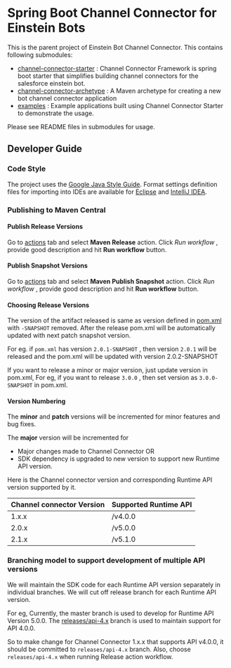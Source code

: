 # Spring Boot Channel Connector for Einstein Bots

This is the parent project of Einstein Bot Channel Connector. This contains following submodules:

* [channel-connector-starter](channel-connector-starter) : Channel Connector Framework is spring boot starter that simplifies building channel connectors for the salesforce einstein bot.
* [channel-connector-archetype](channel-connector-archetype) : A Maven archetype for creating a new bot channel connector application
* [examples](examples) : Example applications built using Channel Connector Starter to demonstrate the usage.

Please see README files in submodules for usage.

## Developer Guide

### Code Style

The project uses the [Google Java Style Guide](https://google.github.io/styleguide/javaguide.html).
Format settings definition files for importing into IDEs are available for [Eclipse](https://github.com/google/styleguide/blob/gh-pages/eclipse-java-google-style.xml)
and [IntelliJ IDEA](https://github.com/google/styleguide/blob/gh-pages/intellij-java-google-style.xml).

### Publishing to Maven Central

#### Publish Release Versions
Go to [actions](https://github.com/forcedotcom/einstein-bot-channel-connector/tree/master/.github/workflows/maven-release.yml) tab and select **Maven Release** action. Click *Run workflow* , provide good description and hit **Run workflow** button.

#### Publish Snapshot Versions
Go to [actions](https://github.com/forcedotcom/einstein-bot-channel-connector/tree/master/.github/workflows/maven-publish.yml) tab and select **Maven Publish Snapshot** action. Click *Run workflow* , provide good description and hit **Run workflow** button.

#### Choosing Release Versions

The version of the artifact released is same as version defined in [pom.xml](https://github.com/forcedotcom/einstein-bot-channel-connector/blob/master/pom.xml#L21) with `-SNAPSHOT` removed.
After the release pom.xml will be automatically updated with next patch snapshot version.

For eg. if `pom.xml` has version `2.0.1-SNAPSHOT` , then version `2.0.1` will be released and the pom.xml will be updated with version 2.0.2-SNAPSHOT

If you want to release a minor or major version, just update version in pom.xml, For eg, if you want to release `3.0.0` , then set version as  `3.0.0-SNAPSHOT` in pom.xml.

#### Version Numbering

The **minor** and **patch** versions will be incremented for minor features and bug fixes.

The **major** version will be incremented for
* Major changes made to Channel Connector OR
* SDK dependency is upgraded to new version to support new Runtime API version.

Here is the Channel connector version and corresponding Runtime API version supported by it.

| Channel connector Version | Supported Runtime API
| --------------------------| --------------------------------------
| 1.x.x                     | /v4.0.0
| 2.0.x                     | /v5.0.0
| 2.1.x                     | /v5.1.0

### Branching model to support development of multiple API versions

We will maintain the SDK code for each Runtime API version separately in individual branches.
We will cut off release branch for each Runtime API version.

For eg, Currently, the master branch is used to develop for Runtime API Version 5.0.0.
The [releases/api-4.x](https://github.com/forcedotcom/einstein-bot-channel-connector/tree/releases/api-4.x) branch is used to maintain support for API 4.0.0.

So to make change for Channel Connector 1.x.x that supports API v4.0.0, it should be committed to `releases/api-4.x` branch.
Also, choose `releases/api-4.x` when running Release action workflow.
